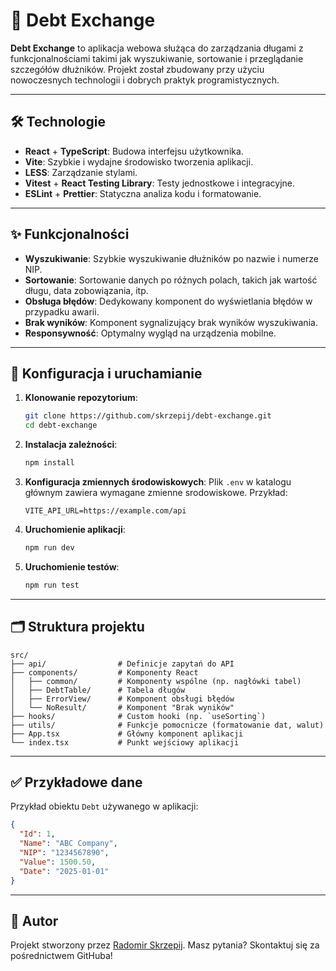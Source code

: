 # 💸 Debt Exchange

**Debt Exchange** to aplikacja webowa służąca do zarządzania długami z funkcjonalnościami takimi jak wyszukiwanie,
sortowanie i przeglądanie szczegółów dłużników. Projekt został zbudowany przy użyciu nowoczesnych technologii i dobrych
praktyk programistycznych.

---

## 🛠️ Technologie

- **React** + **TypeScript**: Budowa interfejsu użytkownika.
- **Vite**: Szybkie i wydajne środowisko tworzenia aplikacji.
- **LESS**: Zarządzanie stylami.
- **Vitest** + **React Testing Library**: Testy jednostkowe i integracyjne.
- **ESLint** + **Prettier**: Statyczna analiza kodu i formatowanie.

---

## ✨ Funkcjonalności

- **Wyszukiwanie**: Szybkie wyszukiwanie dłużników po nazwie i numerze NIP.
- **Sortowanie**: Sortowanie danych po różnych polach, takich jak wartość długu, data zobowiązania, itp.
- **Obsługa błędów**: Dedykowany komponent do wyświetlania błędów w przypadku awarii.
- **Brak wyników**: Komponent sygnalizujący brak wyników wyszukiwania.
- **Responsywność**: Optymalny wygląd na urządzenia mobilne.

---

## 🔧 Konfiguracja i uruchamianie

1. **Klonowanie repozytorium**:
   ```bash
   git clone https://github.com/skrzepij/debt-exchange.git
   cd debt-exchange
   ```

2. **Instalacja zależności**:
   ```bash
   npm install
   ```

3. **Konfiguracja zmiennych środowiskowych**:
   Plik `.env` w katalogu głównym zawiera wymagane zmienne srodowiskowe. Przykład:
   ```
   VITE_API_URL=https://example.com/api
   ```

4. **Uruchomienie aplikacji**:
   ```bash
   npm run dev
   ```

5. **Uruchomienie testów**:
   ```bash
   npm run test
   ```

---

## 🗂️ Struktura projektu

```
src/
├── api/                # Definicje zapytań do API
├── components/         # Komponenty React
│   ├── common/         # Komponenty wspólne (np. nagłówki tabel)
│   ├── DebtTable/      # Tabela długów
│   ├── ErrorView/      # Komponent obsługi błędów
│   └── NoResult/       # Komponent "Brak wyników"
├── hooks/              # Custom hooki (np. `useSorting`)
├── utils/              # Funkcje pomocnicze (formatowanie dat, walut)
├── App.tsx             # Główny komponent aplikacji
└── index.tsx           # Punkt wejściowy aplikacji
```

---

## ✅ Przykładowe dane

Przykład obiektu `Debt` używanego w aplikacji:

```json
{
  "Id": 1,
  "Name": "ABC Company",
  "NIP": "1234567890",
  "Value": 1500.50,
  "Date": "2025-01-01"
}
```

---

## 👤 Autor

Projekt stworzony przez [Radomir Skrzepij](https://github.com/skrzepij). Masz pytania? Skontaktuj się za pośrednictwem
GitHuba!
